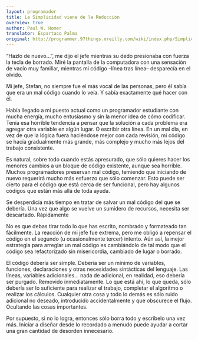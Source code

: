 ```yaml
---
layout: programador
title: La Simplicidad viene de la Reducción
overview: true
author: Paul W. Homer
translator: Espartaco Palma
original: http://programmer.97things.oreilly.com/wiki/index.php/Simplicity_Comes_from_Reduction
---
```


“Hazlo de nuevo…”, me dijo el jefe mientras su dedo presionaba con
fuerza la tecla de borrado. Miré la pantalla de la computadora con una
sensación de vacío muy familiar, mientras mi código –línea tras línea–
desparecía en el olvido.

Mi jefe, Stefan, no siempre fue el más vocal de las personas, pero él
sabía que era un mal código cuando lo veía. Y sabía exactamente qué
hacer con él.

Había llegado a mi puesto actual como un programador estudiante con
mucha energía, mucho entusiasmo y sin la menor idea de cómo codificar.
Tenía esa horrible tendencia a pensar que la solución a cada problema
era agregar otra variable en algún lugar. O escribir otra línea. En un
mal día, en vez de que la lógica fuera haciéndose mejor con cada
revisión, mi código se hacía gradualmente más grande, más complejo y
mucho más lejos del trabajo consistente.

Es natural, sobre todo cuando estás apresurado, que sólo quieres hacer
los menores cambios a un bloque de código existente, aunque sea
horrible. Muchos programadores preservan mal código, temiendo que
iniciando de nuevo requerirá mucho más esfuerzo que sólo comenzar. Esto
puede ser cierto para el código que está cerca de ser funcional, pero
hay algunos códigos que están más allá de toda ayuda.

Se desperdicia más tiempo en tratar de salvar un mal código del que se
debería. Una vez que algo se vuelve un sumidero de recursos, necesita
ser descartado. Rápidamente

No es que debas tirar todo lo que has escrito, nombrado y formateado tan
fácilmente. La reacción de mi jefe fue extrema, pero me obligó a
repensar el código en el segundo (u ocasionalmente tercer) intento. Aún
así, la mejor estrategia para arreglar un mal código es cambiándolo de
tal modo que el código sea refactorizado sin misericordia, cambiado de
lugar o borrado.

El código debería ser simple. Debería ser un mínimo de variables,
funciones, declaraciones y otras necesidades sintácticas del lenguaje.
Las líneas, variables adicionales... nada de adicional, en realidad, eso
debería ser purgado. Removido inmediatamente. Lo que está ahí, lo que
queda, sólo debería ser lo suficiente para realizar el trabajo,
completar el algoritmo o realizar los cálculos. Cualquier otra cosa y
todo lo demás es sólo ruido adicional no deseado, introducido
accidentalmente y que obscurece el flujo. Ocultando las cosas
importantes.

Por supuesto, si no lo logra, entonces sólo borra todo y escríbelo una
vez más. Iniciar a diseñar desde lo recordado a menudo puede ayudar a
cortar una gran cantidad de desorden innecesario.


